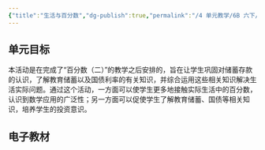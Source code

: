 ```yaml
---
{"title":"生活与百分数","dg-publish":true,"permalink":"/4 单元教学/6B 六下/2-1 生活与百分数/","dgPassFrontmatter":true,"noteIcon":""}
---
```



## 单元目标

本活动是在完成了“百分数（二）”的教学之后安排的，旨在让学生巩固对储蓄存款的认识，了解教育储蓄以及国债利率的有关知识，并综合运用这些相关知识解决生活实际问题。通过这个活动，一方面可以使学生更多地接触实际生活中的百分数，认识到数学应用的广泛性；另一方面可以促使学生了解教育储蓄、国债等相关知识，培养学生的投资意识。

## 电子教材


